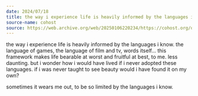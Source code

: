 ```yaml
---
date: 2024/07/18
title: the way i experience life is heavily informed by the languages i know
source-name: cohost
source: https://web.archive.org/web/20250106220234/https://cohost.org/quewon/post/6483918-the-way-i-experience
---
```


the way i experience life is heavily informed by the languages i know. the language of games, the language of film and tv, words itself... this framework makes life bearable at worst and fruitful at best, to me. less daunting. but i wonder how i would have lived if i never adopted these languages. if i was never taught to see beauty would i have found it on my own?

sometimes it wears me out, to be so limited by the languages i know.